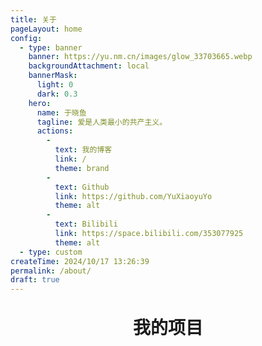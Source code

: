 ```yaml
---
title: 关于
pageLayout: home
config:
  - type: banner
    banner: https://yu.nm.cn/images/glow_33703665.webp
    backgroundAttachment: local
    bannerMask:
      light: 0
      dark: 0.3
    hero:
      name: 于晓鱼
      tagline: 爱是人类最小的共产主义。
      actions:
        -
          text: 我的博客
          link: /
          theme: brand
        -
          text: Github
          link: https://github.com/YuXiaoyuYo
          theme: alt
        -
          text: Bilibili
          link: https://space.bilibili.com/353077925
          theme: alt
  - type: custom
createTime: 2024/10/17 13:26:39
permalink: /about/
draft: true
---
```


<script setup>
  import RepoCard from 'vuepress-theme-plume/features/RepoCard.vue'
</script>

<h1 style="text-align: center;margin: 32px 0 32px">我的项目</h1>

<CardGrid>
  <RepoCard repo="YuXiaoyuYo/yuxiaoyu-blog" />
  <RepoCard repo="YuXiaoyuYo/yuxiaoyuyo.github.io" />
</CardGrid>